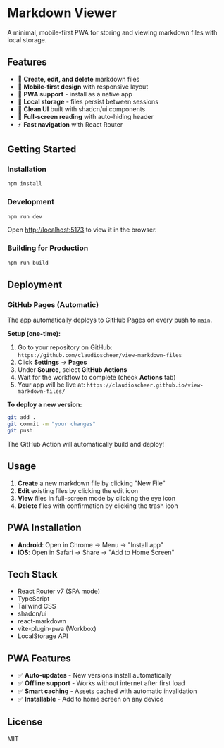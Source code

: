 # Markdown Viewer

A minimal, mobile-first PWA for storing and viewing markdown files with local storage.

## Features

- 📝 **Create, edit, and delete** markdown files
- 📱 **Mobile-first design** with responsive layout
- 🔄 **PWA support** - install as a native app
- 💾 **Local storage** - files persist between sessions
- 🎨 **Clean UI** built with shadcn/ui components
- 📖 **Full-screen reading** with auto-hiding header
- ⚡ **Fast navigation** with React Router

## Getting Started

### Installation

```bash
npm install
```

### Development

```bash
npm run dev
```

Open [http://localhost:5173](http://localhost:5173) to view it in the browser.

### Building for Production

```bash
npm run build
```

## Deployment

### GitHub Pages (Automatic)

The app automatically deploys to GitHub Pages on every push to `main`.

**Setup (one-time):**

1. Go to your repository on GitHub: `https://github.com/claudioscheer/view-markdown-files`
2. Click **Settings** → **Pages**
3. Under **Source**, select **GitHub Actions**
4. Wait for the workflow to complete (check **Actions** tab)
5. Your app will be live at: `https://claudioscheer.github.io/view-markdown-files/`

**To deploy a new version:**
```bash
git add .
git commit -m "your changes"
git push
```

The GitHub Action will automatically build and deploy!

## Usage

1. **Create** a new markdown file by clicking "New File"
2. **Edit** existing files by clicking the edit icon
3. **View** files in full-screen mode by clicking the eye icon
4. **Delete** files with confirmation by clicking the trash icon

## PWA Installation

- **Android**: Open in Chrome → Menu → "Install app"
- **iOS**: Open in Safari → Share → "Add to Home Screen"

## Tech Stack

- React Router v7 (SPA mode)
- TypeScript
- Tailwind CSS
- shadcn/ui
- react-markdown
- vite-plugin-pwa (Workbox)
- LocalStorage API

## PWA Features

- ✅ **Auto-updates** - New versions install automatically
- ✅ **Offline support** - Works without internet after first load
- ✅ **Smart caching** - Assets cached with automatic invalidation
- ✅ **Installable** - Add to home screen on any device

## License

MIT